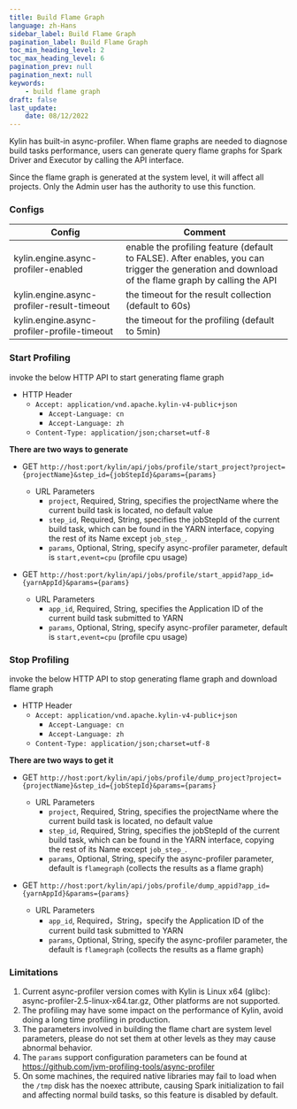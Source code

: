 ```yaml
---
title: Build Flame Graph
language: zh-Hans
sidebar_label: Build Flame Graph
pagination_label: Build Flame Graph
toc_min_heading_level: 2
toc_max_heading_level: 6
pagination_prev: null
pagination_next: null
keywords:
    - build flame graph
draft: false
last_update:
    date: 08/12/2022
---
```


Kylin has built-in async-profiler. When flame graphs are needed to diagnose build tasks performance, users can generate query flame graphs for Spark Driver and Executor by calling the API interface.

Since the flame graph is generated at the system level, it will affect all projects. Only the Admin user has the authority to use this function.

### Configs
| Config                                      | Comment                                                                                                                                          |
|---------------------------------------------|--------------------------------------------------------------------------------------------------------------------------------------------------|
| kylin.engine.async-profiler-enabled         | enable the profiling feature (default to FALSE). After enables, you can trigger the generation and download of the flame graph by calling the API |
| kylin.engine.async-profiler-result-timeout  | the timeout for the result collection (default to 60s)                                                                                           |
| kylin.engine.async-profiler-profile-timeout | the timeout for the profiling (default to 5min)                                                                                                  |


### Start Profiling
invoke the below HTTP API to start generating flame graph

- HTTP Header
  - `Accept: application/vnd.apache.kylin-v4-public+json`
    - `Accept-Language: cn`
    - `Accept-Language: zh`
  - `Content-Type: application/json;charset=utf-8`

**There are two ways to generate**

- GET `http://host:port/kylin/api/jobs/profile/start_project?project={projectName}&step_id={jobStepId}&params={params}`
  - URL Parameters
    - `project`, Required, String, specifies the projectName where the current build task is located, no default value
    - `step_id`, Required, String, specifies the jobStepId of the current build task, which can be found in the YARN interface, copying the rest of its Name except `job_step_`.
    - `params`, Optional, String, specify async-profiler parameter, default is `start,event=cpu` (profile cpu usage)

- GET `http://host:port/kylin/api/jobs/profile/start_appid?app_id={yarnAppId}&params={params}`
  - URL Parameters
    - `app_id`, Required, String, specifies the Application ID of the current build task submitted to YARN
    - `params`, Optional, String, specify async-profiler parameter, default is `start,event=cpu` (profile cpu usage)

### Stop Profiling
invoke the below HTTP API to stop generating flame graph and download flame graph

- HTTP Header
  - `Accept: application/vnd.apache.kylin-v4-public+json`
    - `Accept-Language: cn`
    - `Accept-Language: zh`
  - `Content-Type: application/json;charset=utf-8`

**There are two ways to get it**

- GET `http://host:port/kylin/api/jobs/profile/dump_project?project={projectName}&step_id={jobStepId}&params={params}`
  - URL Parameters
    - `project`, Required, String, specifies the projectName where the current build task is located, no default value
    - `step_id`, Required, String, specifies the jobStepId of the current build task, which can be found in the YARN interface, copying the rest of its Name except `job_step_`.
    - `params`, Optional, String, specify the async-profiler parameter, default is `flamegraph` (collects the results as a flame graph)

- GET `http://host:port/kylin/api/jobs/profile/dump_appid?app_id={yarnAppId}&params={params}`
  - URL Parameters
    - `app_id`, Required，String，specify the Application ID of the current build task submitted to YARN
    - `params`, Optional, String, specify the async-profiler parameter, the default is `flamegraph` (collects the results as a flame graph)

### Limitations
1. Current async-profiler version comes with Kylin is Linux x64 (glibc): async-profiler-2.5-linux-x64.tar.gz, Other platforms are not supported.
2. The profiling may have some impact on the performance of Kylin, avoid doing a long time profiling in production.
3. The parameters involved in building the flame chart are system level parameters, please do not set them at other levels as they may cause abnormal behavior.
4. The `params` support configuration parameters can be found at https://github.com/jvm-profiling-tools/async-profiler
5. On some machines, the required native libraries may fail to load when the `/tmp` disk has the noexec attribute, causing Spark initialization to fail and affecting normal build tasks, so this feature is disabled by default.
